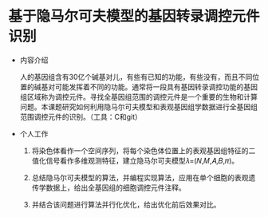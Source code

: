 # 基于隐马尔可夫模型的基因转录调控元件识别

* 内容介绍

  人的基因组含有30亿个碱基对儿，有些有已知的功能，有些没有，而且不同位置的碱基对可能发挥着不同的功能。通常将一段具有基因转录调控功能的基因组区域称为调控元件。寻找全基因组范围的调控元件是一个重要的生物和计算问题。本课题研究如何利用隐马尔可夫模型和表观基因组学数据进行全基因组范围调控元件的识别。（工具：C和git）
  
* 个人工作

  1. 将染色体看作一个空间序列，将每个染色体位置上的表观基因组特征的二值化信号看作多维观测特征，建立隐马尔可夫模型𝜆=(𝑁,𝑀,𝐴,𝐵,𝜋)。

  2. 总结隐马尔可夫模型的算法，并编程实现算法，应用在单个细胞的表观遗传学数据上，给出全基因组的细胞调控元件注释。

  3. 并结合该问题进行算法并行化优化，给出优化前后效果对比。
